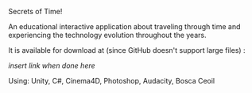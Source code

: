 Secrets of Time!

An educational interactive application about traveling through time and experiencing the technology evolution throughout the years.

It is available for download at (since GitHub doesn't support large files) :

*insert link when done here*

Using: Unity, C#, Cinema4D,  Photoshop, Audacity, Bosca Ceoil